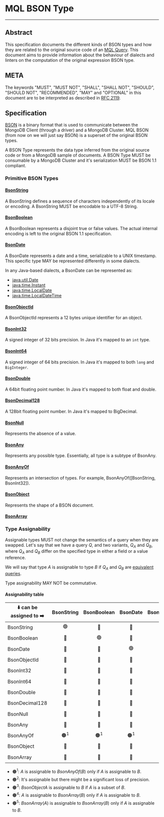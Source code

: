 # MQL BSON Type
-----------

## Abstract

This specification documents the different kinds of BSON types and how they are related to the
original source code of an [MQL Query](../mql-query/mql-query.md). This document aims to provide
information about the behaviour of dialects and linters on the computation of the original
expression BSON type.

## META

The keywords "MUST", "MUST NOT", "SHALL", "SHALL NOT", "SHOULD", "SHOULD NOT", "RECOMMENDED", "MAY"
and "OPTIONAL" in this document are to be interpreted as described in [RFC 2119](https://www.ietf.org/rfc/rfc2119.txt).

## Specification

[BSON](https://bsonspec.org/spec.html) is a binary format that is used to communicate between the
MongoDB Client (through a driver) and a MongoDB Cluster. MQL BSON (from now on we will just say BSON) 
is a superset of the original BSON types.

A BSON Type represents the data type inferred from the original source code or from a MongoDB sample
of documents. A BSON Type MUST be consumable by a MongoDB Cluster and it's serialization MUST be
BSON 1.1 compliant.

### Primitive BSON Types

#### [BsonString](/main/packages/mongodb-mql-model/src/main/kotlin/com/mongodb/jbplugin/mql/BsonType.kt#L58)

A BsonString defines a sequence of characters independently of its locale or encoding. A BsonString MUST be
encodable to a UTF-8 String.

#### [BsonBoolean](/main/packages/mongodb-mql-model/src/main/kotlin/com/mongodb/jbplugin/mql/BsonType.kt#L63)

A BsonBoolean represents a disjoint true or false values. The actual internal encoding is left to the
original BSON 1.1 specification.

#### [BsonDate](/main/packages/mongodb-mql-model/src/main/kotlin/com/mongodb/jbplugin/mql/BsonType.kt#L68)

A BsonDate represents a date and a time, serializable to a UNIX timestamp. This specific type MAY be 
represented differently in some dialects.

In any Java-based dialects, a BsonDate can be represented as:

* [java.util.Date](https://cr.openjdk.org/~pminborg/panama/21/v1/javadoc/java.base/java/util/Date.html)
* [java.time.Instant](https://cr.openjdk.org/~pminborg/panama/21/v1/javadoc/java.base/java/time/Instant.html)
* [java.time.LocalDate](https://cr.openjdk.org/~pminborg/panama/21/v1/javadoc/java.base/java/time/LocalDate.html)
* [java.time.LocalDateTime](https://cr.openjdk.org/~pminborg/panama/21/v1/javadoc/java.base/java/time/LocalDateTime.html)

#### [BsonObjectId](/main/packages/mongodb-mql-model/src/main/kotlin/com/mongodb/jbplugin/mql/BsonType.kt#L73)

A BsonObjectId represents a 12 bytes unique identifier for an object. 

#### [BsonInt32](/main/packages/mongodb-mql-model/src/main/kotlin/com/mongodb/jbplugin/mql/BsonType.kt#L79)

A signed integer of 32 bits precision. In Java it's mapped to an `int` type.

#### [BsonInt64](/main/packages/mongodb-mql-model/src/main/kotlin/com/mongodb/jbplugin/mql/BsonType.kt#L89)

A signed integer of 64 bits precision. In Java it's mapped to both `long` and `BigInteger`.

#### [BsonDouble](/main/packages/mongodb-mql-model/src/main/kotlin/com/mongodb/jbplugin/mql/BsonType.kt#L94)

A 64bit floating point number. In Java it's mapped to both float and double.

#### [BsonDecimal128](/main/packages/mongodb-mql-model/src/main/kotlin/com/mongodb/jbplugin/mql/BsonType.kt#104)

A 128bit floating point number. In Java it's mapped to BigDecimal.

#### [BsonNull](/main/packages/mongodb-mql-model/src/main/kotlin/com/mongodb/jbplugin/mql/BsonType.kt#L110)

Represents the absence of a value. 

#### [BsonAny](/main/packages/mongodb-mql-model/src/main/kotlin/com/mongodb/jbplugin/mql/BsonType.kt#L123)

Represents any possible type. Essentially, all type is a subtype of BsonAny.

#### [BsonAnyOf](/main/packages/mongodb-mql-model/src/main/kotlin/com/mongodb/jbplugin/mql/BsonType.kt#L132)

Represents an intersection of types. For example, BsonAnyOf([BsonString, BsonInt32]). 

#### [BsonObject](/main/packages/mongodb-mql-model/src/main/kotlin/com/mongodb/jbplugin/mql/BsonType.kt#L149)

Represents the shape of a BSON document.

#### [BsonArray](/main/packages/mongodb-mql-model/src/main/kotlin/com/mongodb/jbplugin/mql/BsonType.kt#L171)

### Type Assignability

Assignable types MUST not change the semantics of a query when they are swapped. Let's say that
we have a query $Q$, and two variants, $Q_A$ and $Q_B$, where $Q_A$ and $Q_B$ differ on the specified type
in either a field or a value reference.

We will say that type $A$ is assignable to type $B$ if $Q_A$ and $Q_B$ are 
[equivalent queries](/main/packages/mongodb-mql-model/src/docs/md/mql-query/mql-query.md#query-equivalence).

Type assignability MAY NOT be commutative.

#### Assignability table

| ⬇️ can be assigned to ➡️ | BsonString | BsonBoolean | BsonDate | BsonObjectId | BsonInt32 | BsonInt64 | BsonDouble | BsonDecimal128 | BsonNull | BsonAny | BsonAnyOf | BsonObject | BsonArray |
|--------------------------|:----------:|:-----------:|:--------:|:------------:|:---------:|:---------:|:----------:|:--------------:|:--------:|:-------:|:---------:|:----------:|:---------:|
| BsonString               |     🟢     |     🔴      |    🔴    |      🔴      |    🔴     |    🔴     |     🔴     |       🔴       |    🔴    |   🟢    |  🟠$^1$   |     🔴     |  🟠$^4$   |
| BsonBoolean              |     🔴     |     🟢      |    🔴    |      🔴      |    🔴     |    🔴     |     🔴     |       🔴       |    🔴    |   🟢    |  🟠$^1$   |     🔴     |  🟠$^4$   |
| BsonDate                 |     🔴     |     🔴      |    🟢    |      🔴      |    🔴     |    🔴     |     🔴     |       🔴       |    🔴    |   🟢    |  🟠$^1$   |     🔴     |  🟠$^4$   |
| BsonObjectId             |     🔴     |     🔴      |    🔴    |      🟢      |    🔴     |    🔴     |     🔴     |       🔴       |    🔴    |   🟢    |  🟠$^1$   |     🔴     |  🟠$^4$   |
| BsonInt32                |     🔴     |     🔴      |    🔴    |      🔴      |    🟢     |    🟢     |     🟢     |       🟢       |    🔴    |   🟢    |  🟠$^1$   |     🔴     |  🟠$^4$   |
| BsonInt64                |     🔴     |     🔴      |    🔴    |      🔴      |    🔴     |    🟢     |     🔴     |       🟢       |    🔴    |   🟢    |  🟠$^1$   |     🔴     |  🟠$^4$   |
| BsonDouble               |     🔴     |     🔴      |    🔴    |      🔴      |  🟠$^2$   |  🟠$^2$   |     🟢     |       🟢       |    🔴    |   🟢    |  🟠$^1$   |     🔴     |  🟠$^4$   |
| BsonDecimal128           |     🔴     |     🔴      |    🔴    |      🔴      |    🔴     |    🔴     |     🔴     |       🟢       |    🔴    |   🟢    |  🟠$^1$   |     🔴     |  🟠$^4$   |
| BsonNull                 |     🔴     |     🔴      |    🔴    |      🔴      |    🔴     |    🔴     |     🔴     |       🔴       |    🟢    |   🟢    |  🟠$^1$   |     🔴     |  🟠$^4$   |
| BsonAny                  |     🔴     |     🔴      |    🔴    |      🔴      |    🔴     |    🔴     |     🔴     |       🔴       |    🔴    |   🟢    |  🟠$^1$   |     🔴     |  🟠$^4$   |
| BsonAnyOf                |   🟠$^1$   |   🟠$^1$    |  🟠$^1$  |    🟠$^1$    |  🟠$^1$   |  🟠$^1$   |   🟠$^1$   |     🟠$^1$     |  🟠$^1$  |   🟢    |  🟠$^1$   |   🟠$^1$   |  🟠$^4$   |
| BsonObject               |     🔴     |     🔴      |    🔴    |      🔴      |    🔴     |    🔴     |     🔴     |       🔴       |    🔴    |   🟢    |  🟠$^1$   |   🟠$^3$   |  🟠$^4$   |
| BsonArray                |     🔴     |     🔴      |    🔴    |      🔴      |    🔴     |    🔴     |     🔴     |       🔴       |    🔴    |   🟢    |  🟠$^1$   |     🔴     |  🟠$^5$   |

* 🟠$^1$: $A$ is assignable to $BsonAnyOf(B)$ only if $A$ is assignable to $B$.
* 🟠$^2$: It's assignable but there might be a significant loss of precision.
* 🟠$^3$: $BsonObject A$ is assignable to $B$ if $A$ is a subset of $B$.
* 🟠$^4$: $A$ is assignable to $BsonArray(B)$ only if $A$ is assignable to $B$.
* 🟠$^5$: $BsonArray(A)$ is assignable to $BsonArray(B)$ only if $A$ is assignable to $B$.

